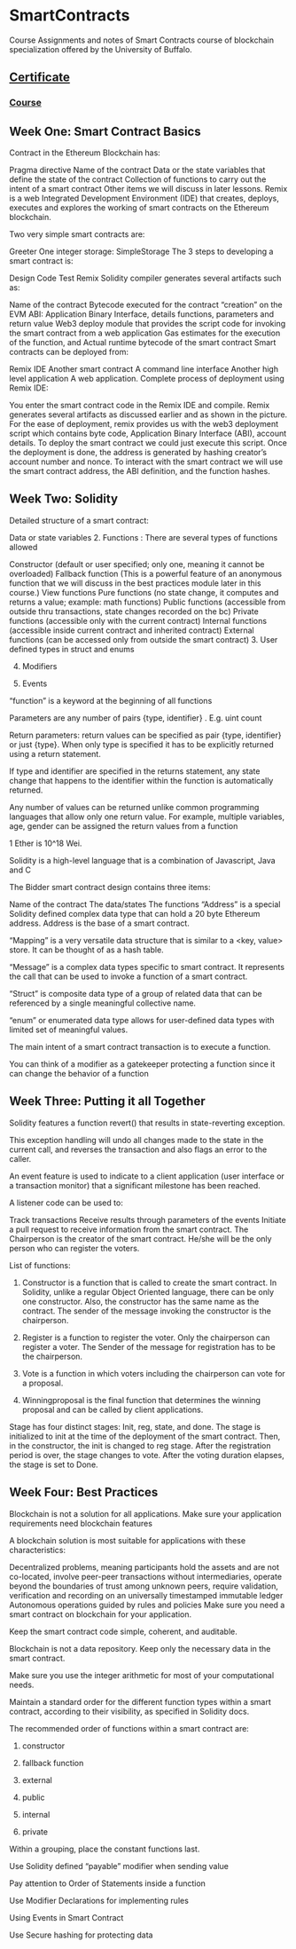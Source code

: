 # SmartContracts
Course Assignments and notes of Smart Contracts course of blockchain specialization offered by the University of Buffalo.
## [Certificate](https://www.coursera.org/account/accomplishments/records/FA63X6XLVZHN  "My certificate")
### [Course](https://www.coursera.org/learn/smarter-contracts "Offered Course")
## Week One: Smart Contract Basics
Contract in the Ethereum Blockchain has:

Pragma directive
Name of the contract
Data or the state variables that define the state of the contract
Collection of functions to carry out the intent of a smart contract
Other items we will discuss in later lessons.
Remix is a web Integrated Development Environment (IDE) that creates, deploys, executes and explores the working of smart contracts on the Ethereum blockchain.

Two very simple smart contracts are:

Greeter
One integer storage: SimpleStorage
The 3 steps to developing a smart contract is:

Design
Code
Test
Remix Solidity compiler generates several artifacts such as:

Name of the contract
Bytecode executed for the contract “creation” on the EVM
ABI: Application Binary Interface, details functions, parameters and return value
Web3 deploy module that provides the script code for invoking the smart contract from a web application
Gas estimates for the execution of the function, and
Actual runtime bytecode of the smart contract
Smart contracts can be deployed from:

Remix IDE
Another smart contract
A command line interface
Another high level application
A web application.
Complete process of deployment using Remix IDE:

You enter the smart contract code in the Remix IDE and compile.
Remix generates several artifacts as discussed earlier and as shown in the picture.
For the ease of deployment, remix provides us with the web3 deployment script which contains byte code, Application Binary Interface (ABI), account details.
To deploy the smart contract we could just execute this script.
Once the deployment is done, the address is generated by hashing creator’s account number and nonce.
To interact with the smart contract we will use the smart contract address, the ABI definition, and the function hashes.
## Week Two: Solidity
Detailed structure of a smart contract:

Data or state variables
2. Functions : There are several types of functions allowed

Constructor (default or user specified; only one, meaning it cannot be overloaded)
Fallback function (This is a powerful feature of an anonymous function that we will discuss in the best practices module later in this course.)
View functions
Pure functions (no state change, it computes and returns a value; example: math functions)
Public functions (accessible from outside thru transactions, state changes recorded on the bc)
Private functions (accessible only with the current contract)
Internal functions (accessible inside current contract and inherited contract)
External functions (can be accessed only from outside the smart contract)
3. User defined types in struct and enums

4. Modifiers

5. Events

“function” is a keyword at the beginning of all functions

Parameters are any number of pairs {type, identifier} . E.g. uint count

Return parameters: return values can be specified as pair {type, identifier} or just {type}. When only type is specified it has to be explicitly returned using a return statement.

If type and identifier are specified in the returns statement, any state change that happens to the identifier within the function is automatically returned.

Any number of values can be returned unlike common programming languages that allow only one return value. For example, multiple variables, age, gender can be assigned the return values from a function

1 Ether is 10^18 Wei.

Solidity is a high-level language that is a combination of Javascript, Java and C

The Bidder smart contract design contains three items:

Name of the contract
The data/states
The functions
“Address” is a special Solidity defined complex data type that can hold a 20 byte Ethereum address. Address is the base of a smart contract.

“Mapping” is a very versatile data structure that is similar to a <key, value> store. It can be thought of as a hash table.

“Message” is a complex data types specific to smart contract. It represents the call that can be used to invoke a function of a smart contract.

“Struct” is composite data type of a group of related data that can be referenced by a single meaningful collective name.

“enum” or enumerated data type allows for user-defined data types with limited set of meaningful values.

The main intent of a smart contract transaction is to execute a function.

You can think of a modifier as a gatekeeper protecting a function since it can change the behavior of a function

## Week Three: Putting it all Together
Solidity features a function revert() that results in state-reverting exception.

This exception handling will undo all changes made to the state in the current call, and reverses the transaction and also flags an error to the caller.

An event feature is used to indicate to a client application (user interface or a transaction monitor) that a significant milestone has been reached.

A listener code can be used to:

Track transactions
Receive results through parameters of the events
Initiate a pull request to receive information from the smart contract.
The Chairperson is the creator of the smart contract. He/she will be the only person who can register the voters.

List of functions:

1. Constructor is a function that is called to create the smart contract. In Solidity, unlike a regular Object Oriented language, there can be only one constructor. Also, the constructor has the same name as the contract. The sender of the message invoking the constructor is the chairperson.

2. Register is a function to register the voter. Only the chairperson can register a voter. The Sender of the message for registration has to be the chairperson.

3. Vote is a function in which voters including the chairperson can vote for a proposal.

4. Winningproposal is the final function that determines the winning proposal and can be called by client applications.

Stage has four distinct stages: Init, reg, state, and done. The stage is initialized to init at the time of the deployment of the smart contract. Then, in the constructor, the init is changed to reg stage. After the registration period is over, the stage changes to vote. After the voting duration elapses, the stage is set to Done.

## Week Four: Best Practices
Blockchain is not a solution for all applications. Make sure your application requirements need blockchain features

A blockchain solution is most suitable for applications with these characteristics:

Decentralized problems, meaning participants hold the assets and are not co-located,
involve peer-peer transactions without intermediaries,
operate beyond the boundaries of trust among unknown peers,
require validation, verification and recording on an universally timestamped immutable ledger
Autonomous operations guided by rules and policies
Make sure you need a smart contract on blockchain for your application.

Keep the smart contract code simple, coherent, and auditable.

Blockchain is not a data repository. Keep only the necessary data in the smart contract.

Make sure you use the integer arithmetic for most of your computational needs.

Maintain a standard order for the different function types within a smart contract, according to their visibility, as specified in Solidity docs.

The recommended order of functions within a smart contract are:

1. constructor

2. fallback function

3. external

4. public

5. internal

6. private

Within a grouping, place the constant functions last.

Use Solidity defined “payable” modifier when sending value

Pay attention to Order of Statements inside a function

Use Modifier Declarations for implementing rules

Using Events in Smart Contract

Use Secure hashing for protecting data
